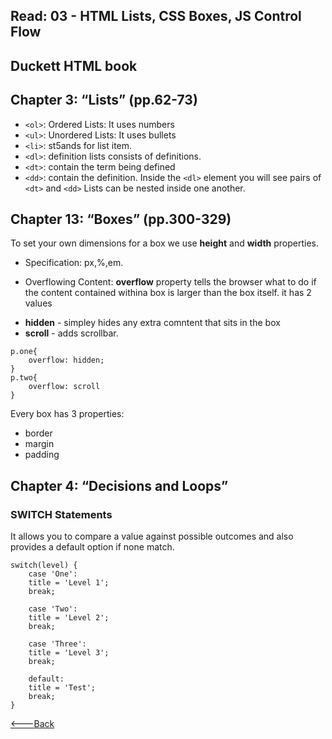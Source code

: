 ## Read: 03 - HTML Lists, CSS Boxes, JS Control Flow
## Duckett HTML book
## Chapter 3: “Lists” (pp.62-73)

- `<ol>`:  Ordered Lists: It uses numbers
- `<ul>`:  Unordered Lists: It uses bullets
- `<li>`:  st5ands for list item.
- `<dl>`:  definition lists consists of definitions.
- `<dt>`:  contain the term being defined
- `<dd>`:  contain the definition.
Inside the `<dl>` element you will see pairs of `<dt>` and `<dd>`
Lists can be nested inside one another.

## Chapter 13: “Boxes” (pp.300-329)
To set your own dimensions for a box we use **height** and **width** properties.
- Specification: px,%,em.

* Overflowing Content:
**overflow** property tells the browser what to do if the content contained withina box is larger than the box itself. it has 2 values
- **hidden** - simpley hides any extra comntent that sits in the box
- **scroll** - adds scrollbar.
```
p.one{
    overflow: hidden;
}
p.two{
    overflow: scroll
}
```

Every box has 3 properties:
- border
- margin 
- padding                                         

## Chapter 4: “Decisions and Loops”
### SWITCH Statements
It allows you to compare a value against possible outcomes and also provides a default option if none match.

```
switch(level) {
    case 'One':
    title = 'Level 1';
    break;

    case 'Two':
    title = 'Level 2';
    break;

    case 'Three':
    title = 'Level 3';
    break;

    default:
    title = 'Test';
    break;
}
```


[<---Back](README.md)